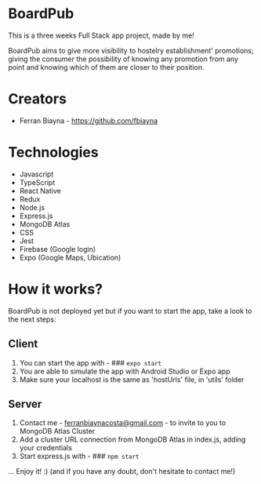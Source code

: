 # BoardPub

This is a three weeks Full Stack app project, made by me!

BoardPub aims to give more visibility to hostelry establishment' promotions; giving the consumer the possibility of knowing any promotion from any point and knowing which of them are closer to their position.

# Creators

- Ferran Biayna - https://github.com/fbiayna

# Technologies

- Javascript
- TypeScript
- React Native
- Redux
- Node.js
- Express.js
- MongoDB Atlas
- CSS
- Jest
- Firebase (Google login)
- Expo (Google Maps, Ubication)

# How it works?

BoardPub is not deployed yet but if you want to start the app, take a look to the next steps:

## Client

1. You can start the app with - ### `expo start`
2. You are able to simulate the app with Android Studio or Expo app
3. Make sure your localhost is the same as 'hostUrls' file, in 'utils' folder

## Server

1. Contact me - ferranbiaynacosta@gmail.com - to invite to you to MongoDB Atlas Cluster
2. Add a cluster URL connection from MongoDB Atlas in index.js, adding your credentials
3. Start express.js with - ### `npm start`

... Enjoy it! :)
(and if you have any doubt, don't hesitate to contact me!)
